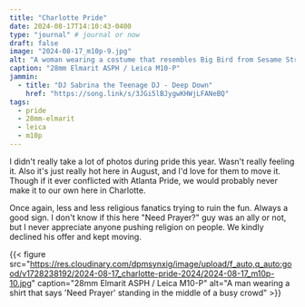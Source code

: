 ```yaml
---
title: "Charlotte Pride"
date: 2024-08-17T14:10:43-0400
type: "journal" # journal or now
draft: false
image: "2024-08-17_m10p-9.jpg"
alt: "A woman wearing a costume that resembles Big Bird from Sesame Street walking in a crowd of people"
caption: "28mm Elmarit ASPH / Leica M10-P"
jammin:
  - title: "DJ Sabrina the Teenage DJ - Deep Down"
    href: "https://song.link/s/3JGi5lBJygwKHWjLFANeBQ"
tags:
  - pride
  - 28mm-elmarit
  - leica
  - m10p
---
```


I didn't really take a lot of photos during pride this year. Wasn't really feeling it. Also it's just really hot here in August, and I'd love for them to move it. Though if it ever conflicted with Atlanta Pride, we would probably never make it to our own here in Charlotte.

Once again, less and less religious fanatics trying to ruin the fun. Always a good sign. I don't know if this here "Need Prayer?" guy was an ally or not, but I never appreciate anyone pushing religion on people. We kindly declined his offer and kept moving.

{{< figure src="https://res.cloudinary.com/dpmsynxig/image/upload/f_auto,q_auto:good/v1728238192/2024-08-17_charlotte-pride-2024/2024-08-17_m10p-10.jpg" caption="28mm Elmarit ASPH / Leica M10-P" alt="A man wearing a shirt that says 'Need Prayer' standing in the middle of a busy crowd" >}}
